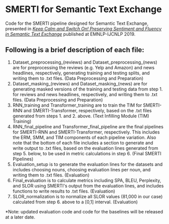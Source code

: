 # SMERTI for Semantic Text Exchange
Code for the SMERTI pipeline designed for Semantic Text Exchange, presented in [*Keep Calm and Switch On! Preserving Sentiment and Fluency in Semantic Text Exchange*](https://www.aclweb.org/anthology/D19-1272/) published at EMNLP-IJCNLP 2019.


## Following is a brief description of each file:

1. Dataset_preprocessing_(reviews) and Dataset_preprocessing_(news) are for preprocessing the reviews (e.g. Yelp and Amazon) and news headlines, respectively, generating training and testing splits, and writing them to .txt files. (Data Preprocessing and Preparation)
2. Dataset_masking_(reviews) and Dataset_masking_(news) are for generating masked versions of the training and testing data from step 1. for reviews and news headlines, respectively, and writing them to .txt files. (Data Preprocessing and Preparation)
3. RNN_training and Transformer_training are to train the TIM for SMERTI-RNN and SMERTI-Transformer, respectively, based on the .txt files generated from steps 1. and 2. above. (Text Infilling Module (TIM) Training)
4. RNN_final_pipeline and Transformer_final_pipeline are the final pipelines for SMERTI-RNN and SMERTI-Transformer, respectively. This includes the ERM, SMM, and TIM components of each pipeline variation. Also note that the bottom of each file includes a section to generate and write output to .txt files, based on the evaluation lines generated from step 5. below, to be used in metric calculations in step 6. (Final SMERTI Pipelines)
5. Evaluation_setup is to generate the evaluation lines for the datasets and includes choosing nouns, choosing evaluation lines per noun, and writing them to .txt files. (Evaluation)
6. Final_evaluation is to calculate metrics including SPA, BLEU, Perplexity, and SLOR using SMERTI's output from the evaluation lines, and includes functions to write results to .txt files. (Evaluation)
7. SLOR_normalization is to normalize all SLOR values (81,000 in our case) calculated from step 6. above to a [0,1] interval. (Evaluation)


*Note: updated evaluation code and code for the baselines will be released at a later date.